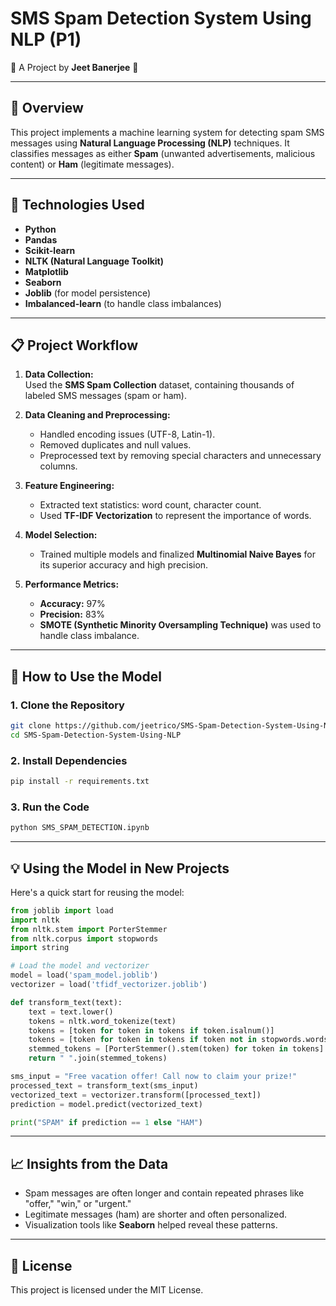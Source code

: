 # **SMS Spam Detection System Using NLP (P1)**  
🚀 A Project by **Jeet Banerjee** 🚀

---

## **📖 Overview**  
This project implements a machine learning system for detecting spam SMS messages using **Natural Language Processing (NLP)** techniques. It classifies messages as either **Spam** (unwanted advertisements, malicious content) or **Ham** (legitimate messages).

---

## **🔧 Technologies Used**  
- **Python**  
- **Pandas**  
- **Scikit-learn**  
- **NLTK (Natural Language Toolkit)**  
- **Matplotlib**  
- **Seaborn**  
- **Joblib** (for model persistence)  
- **Imbalanced-learn** (to handle class imbalances)

---

## **📋 Project Workflow**  
1. **Data Collection:**  
   Used the **SMS Spam Collection** dataset, containing thousands of labeled SMS messages (spam or ham).  
   
2. **Data Cleaning and Preprocessing:**  
   - Handled encoding issues (UTF-8, Latin-1).  
   - Removed duplicates and null values.  
   - Preprocessed text by removing special characters and unnecessary columns.

3. **Feature Engineering:**  
   - Extracted text statistics: word count, character count.  
   - Used **TF-IDF Vectorization** to represent the importance of words.  

4. **Model Selection:**  
   - Trained multiple models and finalized **Multinomial Naive Bayes** for its superior accuracy and high precision.  

5. **Performance Metrics:**  
   - **Accuracy:** 97%  
   - **Precision:** 83%  
   - **SMOTE (Synthetic Minority Oversampling Technique)** was used to handle class imbalance.

---

## **🚀 How to Use the Model**  

### **1. Clone the Repository**  
```bash
git clone https://github.com/jeetrico/SMS-Spam-Detection-System-Using-NLP.git
cd SMS-Spam-Detection-System-Using-NLP
```

### **2. Install Dependencies**  
```bash
pip install -r requirements.txt
```

### **3. Run the Code**  
```bash
python SMS_SPAM_DETECTION.ipynb
```

---

## **💡 Using the Model in New Projects**  
Here's a quick start for reusing the model:  

```python
from joblib import load
import nltk
from nltk.stem import PorterStemmer
from nltk.corpus import stopwords
import string

# Load the model and vectorizer
model = load('spam_model.joblib')
vectorizer = load('tfidf_vectorizer.joblib')

def transform_text(text):
    text = text.lower()
    tokens = nltk.word_tokenize(text)
    tokens = [token for token in tokens if token.isalnum()]
    tokens = [token for token in tokens if token not in stopwords.words('english')]
    stemmed_tokens = [PorterStemmer().stem(token) for token in tokens]
    return " ".join(stemmed_tokens)

sms_input = "Free vacation offer! Call now to claim your prize!"
processed_text = transform_text(sms_input)
vectorized_text = vectorizer.transform([processed_text])
prediction = model.predict(vectorized_text)

print("SPAM" if prediction == 1 else "HAM")
```

---

## **📈 Insights from the Data**  
- Spam messages are often longer and contain repeated phrases like "offer," "win," or "urgent."  
- Legitimate messages (ham) are shorter and often personalized.  
- Visualization tools like **Seaborn** helped reveal these patterns.

---

## **🔐 License**  
This project is licensed under the MIT License.  

